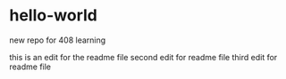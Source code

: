 # hello-world
new repo for 408 learning

this is an edit for the readme file
second edit for readme file
third edit for readme file

